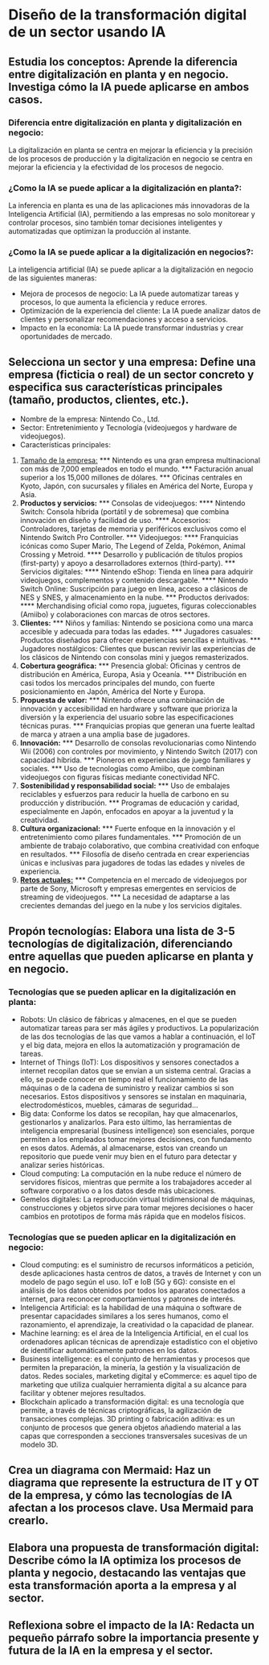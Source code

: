 # Diseño de la transformación digital de un sector usando IA
## Estudia los conceptos: Aprende la diferencia entre digitalización en planta y en negocio. Investiga cómo la IA puede aplicarse en ambos casos.
### Diferencia entre digitalización en planta y digitalización en negocio:
La digitalización en planta se centra en mejorar la eficiencia y la precisión de los procesos de producción y la digitalización en negocio se centra en mejorar la eficiencia y la efectividad de los procesos de negocio.

### ¿Como la IA se puede aplicar a la digitalización en planta?:
La inferencia en planta es una de las aplicaciones más innovadoras de la Inteligencia Artificial (IA), permitiendo a las empresas no solo monitorear y controlar procesos, sino también tomar decisiones inteligentes y automatizadas que optimizan la producción al instante.

### ¿Como la IA se puede aplicar a la digitalización en negocios?:
La inteligencia artificial (IA) se puede aplicar a la digitalización en negocio de las siguientes maneras:
* Mejora de procesos de negocio: La IA puede automatizar tareas y procesos, lo que aumenta la eficiencia y reduce errores.
* Optimización de la experiencia del cliente: La IA puede analizar datos de clientes y personalizar recomendaciones y acceso a servicios.
* Impacto en la economía: La IA puede transformar industrias y crear oportunidades de mercado.
## Selecciona un sector y una empresa: Define una empresa (ficticia o real) de un sector concreto y especifica sus características principales (tamaño, productos, clientes, etc.).
* Nombre de la empresa: Nintendo Co., Ltd.
* Sector: Entretenimiento y Tecnología (videojuegos y hardware de videojuegos).
* Características principales:
1.  <ins>Tamaño de la empresa:</ins>
*** Nintendo es una gran empresa multinacional con más de 7,000 empleados en todo el mundo. 
*** Facturación anual superior a los 15,000 millones de dólares. 
*** Oficinas centrales en Kyoto, Japón, con sucursales y filiales en América del Norte, Europa y Asia.
2.  **Productos y servicios:**
*** Consolas de videojuegos: 
**** Nintendo Switch: Consola híbrida (portátil y de sobremesa) que combina innovación en diseño y facilidad de uso. 
**** Accesorios: Controladores, tarjetas de memoria y periféricos exclusivos como el Nintendo Switch Pro Controller. 
*** Videojuegos: 
**** Franquicias icónicas como Super Mario, The Legend of Zelda, Pokémon, Animal Crossing y Metroid. 
**** Desarrollo y publicación de títulos propios (first-party) y apoyo a desarrolladores externos (third-party). 
*** Servicios digitales: 
**** Nintendo eShop: Tienda en línea para adquirir videojuegos, complementos y contenido descargable. 
**** Nintendo Switch Online: Suscripción para juego en línea, acceso a clásicos de NES y SNES, y almacenamiento en la nube. 
*** Productos derivados: 
**** Merchandising oficial como ropa, juguetes, figuras coleccionables (Amiibo) y colaboraciones con marcas de otros sectores. 
3.  **Clientes:**
*** Niños y familias: Nintendo se posiciona como una marca accesible y adecuada para todas las edades. 
*** Jugadores casuales: Productos diseñados para ofrecer experiencias sencillas e intuitivas. 
*** Jugadores nostálgicos: Clientes que buscan revivir las experiencias de los clásicos de Nintendo con consolas mini y juegos remasterizados. 
4.  **Cobertura geográfica:**
*** Presencia global: Oficinas y centros de distribución en América, Europa, Asia y Oceanía. 
*** Distribución en casi todos los mercados principales del mundo, con fuerte posicionamiento en Japón, América del Norte y Europa. 
5.  **Propuesta de valor:**
*** Nintendo ofrece una combinación de innovación y accesibilidad en hardware y software que prioriza la diversión y la experiencia del usuario sobre las especificaciones técnicas puras. 
*** Franquicias propias que generan una fuerte lealtad de marca y atraen a una amplia base de jugadores. 
6.  **Innovación:**
*** Desarrollo de consolas revolucionarias como Nintendo Wii (2006) con controles por movimiento, y Nintendo Switch (2017) con capacidad híbrida. 
*** Pioneros en experiencias de juego familiares y sociales. 
*** Uso de tecnologías como Amiibo, que combinan videojuegos con figuras físicas mediante conectividad NFC. 
7.  **Sostenibilidad y responsabilidad social:**
*** Uso de embalajes reciclables y esfuerzos para reducir la huella de carbono en su producción y distribución. 
*** Programas de educación y caridad, especialmente en Japón, enfocados en apoyar a la juventud y la creatividad. 
8.  **Cultura organizacional:**
*** Fuerte enfoque en la innovación y el entretenimiento como pilares fundamentales. 
*** Promoción de un ambiente de trabajo colaborativo, que combina creatividad con enfoque en resultados. 
*** Filosofía de diseño centrada en crear experiencias únicas e inclusivas para jugadores de todas las edades y niveles de experiencia. 
9. <u>**Retos actuales:**</u>
*** Competencia en el mercado de videojuegos por parte de Sony, Microsoft y empresas emergentes en servicios de streaming de videojuegos. 
*** La necesidad de adaptarse a las crecientes demandas del juego en la nube y los servicios digitales.

## Propón tecnologías: Elabora una lista de 3-5 tecnologías de digitalización, diferenciando entre aquellas que pueden aplicarse en planta y en negocio.
### Tecnologías que se pueden aplicar en la digitalización en planta:
* Robots: Un clásico de fábricas y almacenes, en el que se pueden automatizar tareas para ser más ágiles y productivos. La popularización de las dos tecnologías de las que vamos a hablar a continuación, el IoT y el big data, mejora en ellos la automatización y programación de tareas.
* Internet of Things (IoT): Los dispositivos y sensores conectados a internet recopilan datos que se envían a un sistema central. Gracias a ello, se puede conocer en tiempo real el funcionamiento de las máquinas o de la cadena de suministro y realizar cambios si son necesarios. Estos dispositivos y sensores se instalan en maquinaria, electrodomésticos, muebles, cámaras de seguridad…
* Big data: Conforme los datos se recopilan, hay que almacenarlos, gestionarlos y analizarlos. Para esto último, las herramientas de inteligencia empresarial (business intelligence) son esenciales, porque permiten a los empleados tomar mejores decisiones, con fundamento en esos datos. Además, al almacenarse, estos van creando un repositorio que puede venir muy bien en el futuro para detectar y analizar series históricas.
* Cloud computing: La computación en la nube reduce el número de servidores físicos, mientras que permite a los trabajadores acceder al software corporativo o a los datos desde más ubicaciones.
* Gemelos digitales: La reproducción virtual tridimensional de máquinas, construcciones y objetos sirve para tomar mejores decisiones o hacer cambios en prototipos de forma más rápida que en modelos físicos.
### Tecnologías que se pueden aplicar en la digitalización en negocio:
* Cloud computing: es el suministro de recursos informáticos a petición, desde aplicaciones hasta centros de datos, a través de Internet y con un modelo de pago según el uso.
IoT e IoB (5G y 6G): consiste en el análisis de los datos obtenidos por todos los aparatos conectados a internet, para reconocer comportamientos y patrones de interés.
* Inteligencia Artificial: es la habilidad de una máquina o software de presentar capacidades similares a los seres humanos, como el razonamiento, el aprendizaje, la creatividad o la capacidad de planear.
* Machine learning: es el área de la Inteligencia Artificial, en el cual los ordenadores aplican técnicas de aprendizaje estadístico con el objetivo de identificar automáticamente patrones en los datos.
* Business intelligence: es el conjunto de herramientas y procesos que permiten la preparación, la minería, la gestión y la visualización de datos.
Redes sociales, marketing digital y eCommerce: es aquel tipo de marketing que utiliza cualquier herramienta digital a su alcance para facilitar y obtener mejores resultados.
* Blockchain aplicado a transformación digital: es una tecnología que permite, a través de técnicas criptográficas, la agilización de transacciones complejas.
3D printing o fabricación aditiva: es un conjunto de procesos que genera objetos añadiendo material a las capas que corresponden a secciones transversales sucesivas de un modelo 3D.

## Crea un diagrama con Mermaid: Haz un diagrama que represente la estructura de IT y OT de la empresa, y cómo las tecnologías de IA afectan a los procesos clave. Usa Mermaid para crearlo.



## Elabora una propuesta de transformación digital: Describe cómo la IA optimiza los procesos de planta y negocio, destacando las ventajas que esta transformación aporta a la empresa y al sector.

## Reflexiona sobre el impacto de la IA: Redacta un pequeño párrafo sobre la importancia presente y futura de la IA en la empresa y el sector.
